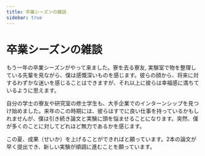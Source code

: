 ```yaml
---
title: 卒業シーズンの雑談
sidebar: true
---
```


# 卒業シーズンの雑談

<ClientOnly>
<title-pv/>
</ClientOnly>

もう一年の卒業シーズンがやって来ました。寮を去る寮友, 実験室で物を整理している先輩を見ながら、僕は感慨深いものを感じます。彼らの顔から、将来に対するわずかな迷いを感じることはできますが、それ以上に彼らは幸福感に満ちているように思えます。

自分の学士の寮友や研究室の修士学生も、大手企業でのインターンシップを見つけ始めました。来年のこの時期には、彼らはすでに良い仕事を持っているかもしれませんが、僕は引き続き論文と実験に頭を悩ませることになります。突然、僕が多くのことに対してどれほど無力であるかを感じます。

この夏、成果（せいか）を上げることができればと願っています。2本の論文が早く提出でき、新しい実験が順調に進むことを願っています。

<ClientOnly>
  <leave/>
</ClientOnly/>